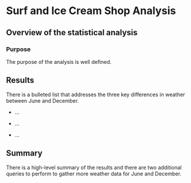 # Surf and Ice Cream Shop Analysis

## Overview of the statistical analysis

### Purpose
The purpose of the analysis is well defined.

## Results
There is a bulleted list that addresses the three key differences in weather between June and December.

- ...

- ...

- ...


## Summary
There is a high-level summary of the results and there are two additional queries to perform to gather more weather data for June and December.
